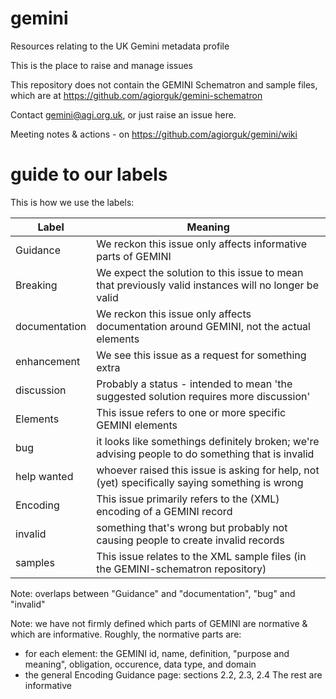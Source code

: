 # gemini
Resources relating to the UK Gemini metadata profile

This is the place to raise and manage issues

This repository does not contain the GEMINI Schematron and sample files, which are at https://github.com/agiorguk/gemini-schematron

Contact gemini@agi.org.uk, or just raise an issue here.

Meeting notes & actions - on https://github.com/agiorguk/gemini/wiki

# guide to our labels
This is how we use the labels:

| Label | Meaning |
| ----- | ------- |
|Guidance|We reckon this issue only affects informative parts of GEMINI|
|Breaking|We expect the solution to this issue to mean that previously valid instances will no longer be valid|
|documentation|We reckon this issue only affects documentation around GEMINI, not the actual elements|
|enhancement|We see this issue as a request for something extra|
|discussion|Probably a status - intended to mean 'the suggested solution requires more discussion'|
|Elements|This issue refers to one or more specific GEMINI elements|
|bug|it looks like somethings definitely broken; we're advising people to do something that is invalid|
|help wanted|whoever raised this issue is asking for help, not (yet) specifically saying something is wrong|
|Encoding|This issue primarily refers to the (XML) encoding of a GEMINI record|
|invalid|something that's wrong but probably not causing people to create invalid records|
|samples|This issue relates to the XML sample files (in the GEMINI-schematron repository)|

Note: overlaps between "Guidance" and "documentation", "bug" and "invalid"

Note: we have not firmly defined which parts of GEMINI are normative & which are informative. Roughly, the normative parts are:
- for each element: the GEMINI id, name, definition, "purpose and meaning", obligation, occurence, data type, and domain
- the general Encoding Guidance page: sections 2.2, 2.3, 2.4 
The rest are informative
